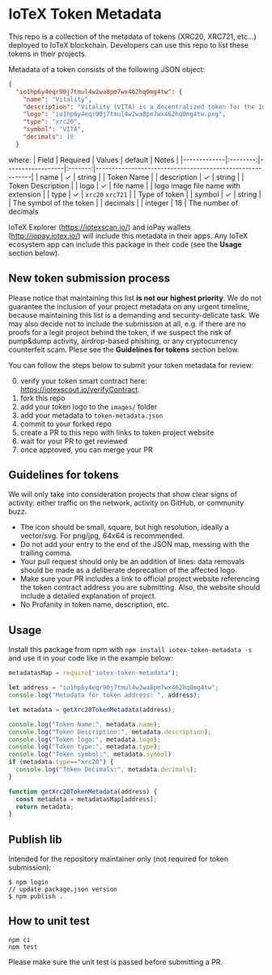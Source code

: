 # IoTeX Token Metadata

This repo is a collection of the metadata of tokens (XRC20, XRC721, etc...) deployed to IoTeX blockchain. Developers can use this repo to list these tokens in their projects.

Metadata of a token consists of the following JSON object:
```json
{
  "io1hp6y4eqr90j7tmul4w2wa8pm7wx462hq0mg4tw": {
    "name": "Vitality",
    "description": "Vitality (VITA) is a decentralized token for the IoTeX community.",
    "logo": "io1hp6y4eqr90j7tmul4w2wa8pm7wx462hq0mg4tw.png",
    "type": "xrc20",
    "symbol": "VITA",
    "decimals": 18
  }
```

where:
| Field       | Required | Values           | default | Notes                                                    |
|-------------|:--------:|------------------|:-------:|----------------------------------------------------------|
| name        |     ✓    | string           |         | Token Name                                               |
| description |     ✓    | string           |         | Token Description                                        |
| logo        |     ✓    | file name        |         | logo image file name with extension                      |
| type        |     ✓    | `xrc20` `xrc721` |         | Type of token                                            |
| symbol      |     ✓    | string           |         | The symbol of the token                                  |
| decimals    |          | integer          |    18   | The number of decimals 

IoTeX Explorer (https://iotexscan.io/) and ioPay wallets (http://iopay.iotex.io/) will include this metadata in their apps. Any IoTeX ecosystem app can include this package in their code (see the **Usage** section below).

## New token submission process

Please notice that maintaining this list **is not our highest priority**. We do not guarantee the inclusion of your project metadata on any urgent timeline, because maintaining this list is a demanding and security-delicate task. We may also decide not to include the submission at all, e.g. if there are no proofs for a legit project behind the token, if we suspect the risk of pump&dump activity, airdrop-based phishing, or any cryptocurrency counterfeit scam. Plese see the **Guidelines for tokens** section below.

You can follow the steps below to submit your token metadata for review:

0. verify your token smart contract here: https://iotexscout.io/verifyContract.
1. fork this repo
2. add your token logo to the `images/` folder
3. add your metadata to `token-metadata.json`
4. commit to your forked repo
5. create a PR to this repo with links to token project website
7. wait for your PR to get reviewed
8. once approved, you can merge your PR

## Guidelines for tokens
We will only take into consideration projects that show clear signs of activity: either traffic on the network, activity on GitHub, or community buzz.

- The icon should be small, square, but high resolution, ideally a vector/svg. For png/jpg, 64x64 is recommended.
- Do not add your entry to the end of the JSON map, messing with the trailing comma. 
- Your pull request should only be an addition of lines: data removals should be made as a deliberate deprecation of the affected logo.
- Make sure your PR includes a link to official project website referencing the token contract address you are submitting. Also, the website should include a detailed explanation of project.
- No Profanity in token name, description, etc.

## Usage
Install this package from npm with `npm install iotex-token-metadata -s` and use it in your code like in the example below:

```javascript
metadatasMap = require("iotex-token-metadata");

let address = "io1hp6y4eqr90j7tmul4w2wa8pm7wx462hq0mg4tw";
console.log("Metadata for token address: ", address);

let metadata = getXrc20TokenMetadata(address);

console.log("Token Name:", metadata.name);
console.log("Token Description:", metadata.description);
console.log("Token logo:", metadata.logo);
console.log("Token type:", metadata.type);
console.log("Token symbol:", metadata.symbol)
if (metadata.type=="xrc20") {
  console.log("Token Decimals:", metadata.decimals);
}

function getXrc20TokenMetadata(address) {
  const metadata = metadatasMap[address];
  return metadata;
}
```


## Publish lib
Intended for the repository maintainer only (not required for token submission):
```
$ npm login
// update package.json version
$ npm publish .
```


## How to unit test
```
npm ci
npm test
```
Please make sure the unit test is passed before submitting a PR.

